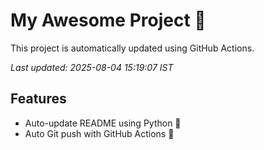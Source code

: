 # My Awesome Project 🚀

This project is automatically updated using GitHub Actions.

_Last updated: 2025-08-04 15:19:07 IST_

## Features
- Auto-update README using Python 🐍
- Auto Git push with GitHub Actions 🤖
